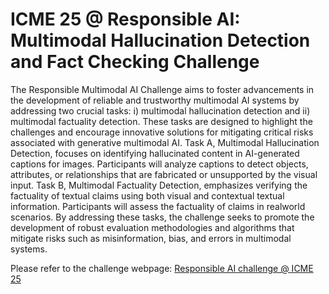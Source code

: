 # ICME 25 @ Responsible AI: Multimodal Hallucination Detection and Fact Checking Challenge

The Responsible Multimodal AI Challenge aims to foster advancements in the development of reliable and trustworthy multimodal AI systems by addressing two crucial tasks: i) multimodal hallucination detection and ii) multimodal factuality detection. These tasks are designed to highlight the challenges and encourage innovative solutions for mitigating critical risks associated with generative multimodal AI. Task A, Multimodal Hallucination Detection, focuses on identifying hallucinated content in AI-generated captions for images. Participants will analyze captions to detect objects, attributes, or relationships that are fabricated or unsupported by the visual input. Task B, Multimodal Factuality Detection, emphasizes verifying the factuality of textual claims using both visual and contextual textual information. Participants will assess the factuality of claims in realworld scenarios. By addressing these tasks, the challenge seeks to promote the development of robust evaluation methodologies and algorithms that mitigate risks such as misinformation, bias, and errors in multimodal systems.
 
Please refer to the challenge webpage: [Responsible AI challenge @ ICME 25](https://mm-hall-fact.github.io/ICME2025)
